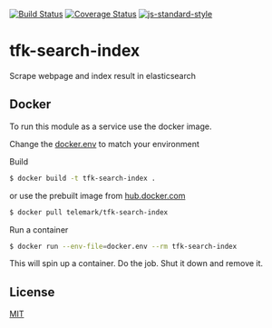 [![Build Status](https://travis-ci.org/telemark/tfk-search-index.svg?branch=master)](https://travis-ci.org/telemark/tfk-search-index)
[![Coverage Status](https://coveralls.io/repos/telemark/tfk-search-index/badge.svg?branch=master&service=github)](https://coveralls.io/github/telemark/tfk-search-index?branch=master)
[![js-standard-style](https://img.shields.io/badge/code%20style-standard-brightgreen.svg?style=flat)](https://github.com/feross/standard)

# tfk-search-index

Scrape webpage and index result in elasticsearch

## Docker
To run this module as a service use the docker image.

Change the [docker.env](docker.env) to match your environment

Build
```sh
$ docker build -t tfk-search-index .
```

or use the prebuilt image from [hub.docker.com](https://hub.docker.com/r/telemark/tfk-search-index)

```sh
$ docker pull telemark/tfk-search-index
```

Run a container

```sh
$ docker run --env-file=docker.env --rm tfk-search-index
```

This will spin up a container. Do the job. Shut it down and remove it.

## License

[MIT](LICENSE)